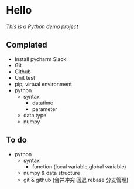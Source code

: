 # Hello  
*This is a Python demo project*


## Complated
- Install pycharm Slack
- Git
- Github
- Unit test
- pip, virtual environment
- python
  - syntax
    - datatime
    - parameter
  - data type
  - numpy

## To do
- python
  - syntax
    - function (local variable,global variable)
  - numpy & data structure
  - git & github (合并冲突 回退 rebase 分支管理)


